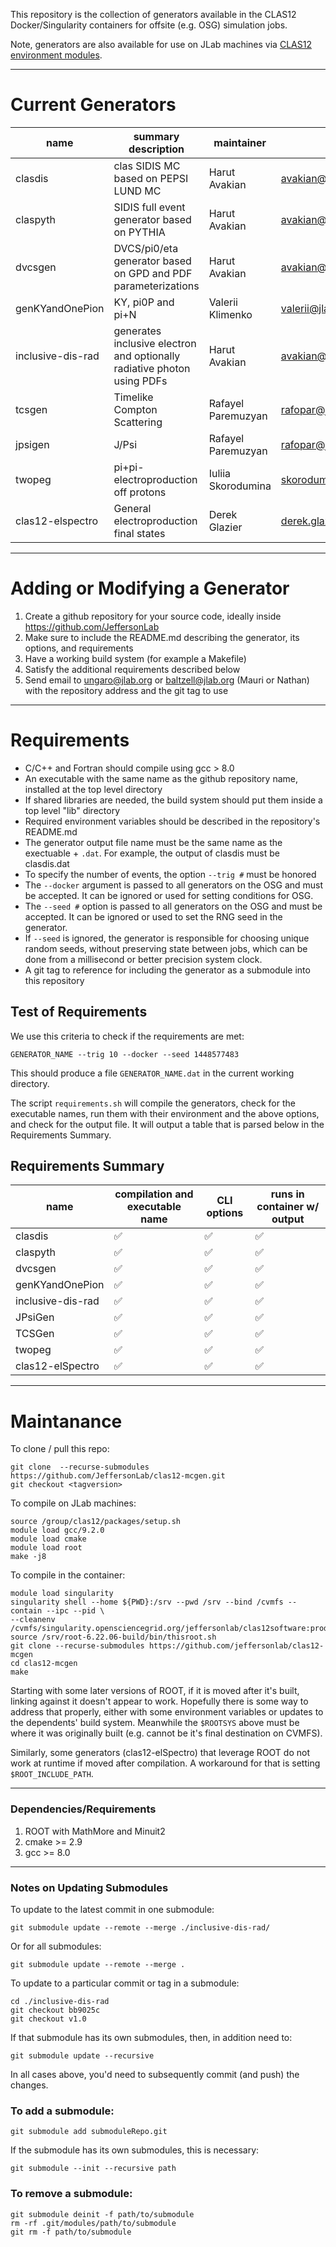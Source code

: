 This repository is the collection of generators available in the CLAS12 Docker/Singularity containers for offsite (e.g. OSG) simulation jobs.

Note, generators are also available for use on JLab machines via [CLAS12 environment modules](https://clasweb.jlab.org/wiki/index.php/CLAS12_Software_Environment_@_JLab).

---

# Current Generators 

name                 | summary description      | maintainer        | email             
-------------------- | ------------------------ | ----------------- | ----------------- 
clasdis              | clas SIDIS MC based on PEPSI LUND MC                                    | Harut Avakian      | avakian@jlab.org 
claspyth             | SIDIS full event generator based on PYTHIA                              | Harut Avakian      | avakian@jlab.org 
dvcsgen              | DVCS/pi0/eta generator based on GPD and PDF parameterizations           | Harut Avakian      | avakian@jlab.org 
genKYandOnePion      | KY, pi0P and pi+N                                                       | Valerii Klimenko   | valerii@jlab.org  
inclusive-dis-rad    | generates inclusive electron and optionally radiative photon using PDFs | Harut Avakian      | avakian@jlab.org 
tcsgen               | Timelike Compton Scattering                                             | Rafayel Paremuzyan | rafopar@jlab.org 
jpsigen              | J/Psi                                                                   | Rafayel Paremuzyan | rafopar@jlab.org 
twopeg               | pi+pi- electroproduction off protons                                    | Iuliia Skorodumina | skorodum@jlab.org
clas12-elspectro     | General electroproduction final states                                  | Derek Glazier      | derek.glazier@glasgow.ac.uk

---

# Adding or Modifying a Generator

1. Create a github repository for your source code, ideally inside https://github.com/JeffersonLab
2. Make sure to include the README.md describing the generator, its options, and requirements
3. Have a working build system (for example a Makefile)
4. Satisfy the additional requirements described below
5. Send email to ungaro@jlab.org or baltzell@jlab.org (Mauri or Nathan) with the repository address and the git tag to use

---

# Requirements

- C/C++ and Fortran should compile using gcc > 8.0
- An executable with the same name as the github repository name, installed at the top level directory
- If shared libraries are needed, the build system should put them inside a top level "lib" directory
- Required environment variables should be described in the repository's README.md
- The generator output file name must be the same name as the exectuable + `.dat`. For example, the output of clasdis must be clasdis.dat
- To specify the number of events, the option `--trig #` must be honored
- The `--docker` argument is passed to all generators on the OSG and must be accepted. It can be ignored or used for setting conditions for OSG.
- The `--seed #` option is passed to all generators on the OSG and must be accepted. It can be ignored or used to set the RNG seed in the generator.
- If `--seed` is ignored, the generator is responsible for choosing unique random seeds, without preserving state between jobs, which can be done from a millisecond or better precision system clock.
- A git tag to reference for including the generator as a submodule into this repository

## Test of Requirements

We use this criteria to check if the requirements are met:

```
GENERATOR_NAME --trig 10 --docker --seed 1448577483
```

This should produce a file `GENERATOR_NAME.dat` in the current working directory.

The script `requirements.sh` will compile the generators, check for the executable names, run them with their environment and the above options, 
and check for the output file. It will output a table that is parsed below in the Requirements Summary.

## Requirements Summary

name | compilation and executable name | CLI options | runs in container w/ output
---- | ------------------------------- | --------------------- | -----------------
clasdis | :white_check_mark: | :white_check_mark: | :white_check_mark: |
claspyth | :white_check_mark: | :white_check_mark: | :white_check_mark: |
dvcsgen | :white_check_mark: | :white_check_mark: | :white_check_mark: |
genKYandOnePion | :white_check_mark: | :white_check_mark: | :white_check_mark: |
inclusive-dis-rad | :white_check_mark: | :white_check_mark: | :white_check_mark: |
JPsiGen | :white_check_mark: | :white_check_mark: | :white_check_mark: |
TCSGen | :white_check_mark: | :white_check_mark: | :white_check_mark: |
twopeg | :white_check_mark: | :white_check_mark: | :white_check_mark: |
clas12-elSpectro | :white_check_mark: | :white_check_mark: | :white_check_mark: |

---

# Maintanance

To clone / pull this repo:
```
git clone  --recurse-submodules https://github.com/JeffersonLab/clas12-mcgen.git
git checkout <tagversion>
```
To compile on JLab machines:
```
source /group/clas12/packages/setup.sh
module load gcc/9.2.0
module load cmake
module load root
make -j8
```
To compile in the container:
```
module load singularity
singularity shell --home ${PWD}:/srv --pwd /srv --bind /cvmfs --contain --ipc --pid \ 
--cleanenv /cvmfs/singularity.opensciencegrid.org/jeffersonlab/clas12software:production
source /srv/root-6.22.06-build/bin/thisroot.sh
git clone --recurse-submodules https://github.com/jeffersonlab/clas12-mcgen
cd clas12-mcgen
make
```
Starting with some later versions of ROOT, if it is moved after it's built, linking against it doesn't appear to work.  Hopefully there is some way to address that properly, either with some environment variables or updates to the dependents' build system.  Meanwhile the `$ROOTSYS` above must be where it was originally built (e.g. cannot be it's final destination on CVMFS).

Similarly, some generators (clas12-elSpectro) that leverage ROOT do not work at runtime if moved after compilation.  A workaround for that is setting `$ROOT_INCLUDE_PATH`.

---

### Dependencies/Requirements

1. ROOT with MathMore and Minuit2
2. cmake >= 2.9
3. gcc >= 8.0

---

### Notes on Updating Submodules

To update to the latest commit in one submodule:
```
git submodule update --remote --merge ./inclusive-dis-rad/
```
Or for all submodules:
```
git submodule update --remote --merge .
```
To update to a particular commit or tag in a submodule:
```
cd ./inclusive-dis-rad
git checkout bb9025c
git checkout v1.0
```
If that submodule has its own submodules, then, in addition need to:
```
git submodule update --recursive
```
In all cases above, you'd need to subsequently commit (and push) the changes.

### To add a submodule:
```
git submodule add submoduleRepo.git
```
If the submodule has its own submodules, this is necessary:
```
git submodule --init --recursive path
```
### To remove a submodule:
```
git submodule deinit -f path/to/submodule
rm -rf .git/modules/path/to/submodule
git rm -f path/to/submodule
```


